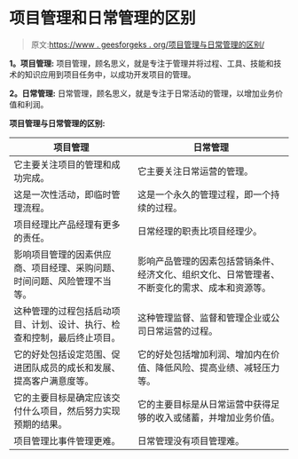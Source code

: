 # 项目管理和日常管理的区别

> 原文:[https://www . geesforgeks . org/项目管理与日常管理的区别/](https://www.geeksforgeeks.org/difference-between-project-management-and-day-to-day-management/)

**1。项目管理:**
项目管理，顾名思义，就是专注于管理并将过程、工具、技能和技术的知识应用到项目任务中，以成功开发项目的管理。

**2。日常管理:**
日常管理，顾名思义，就是专注于日常活动的管理，以增加业务价值和利润。

**项目管理与日常管理的区别:**

<center>

| 项目管理 | 日常管理 |
| --- | --- |
| 它主要关注项目的管理和成功完成。 | 它主要关注日常运营的管理。 |
| 这是一次性活动，即临时管理流程。 | 这是一个永久的管理过程，即一个持续的过程。 |
| 项目经理比产品经理有更多的责任。 | 日常经理的职责比项目经理少。 |
| 影响项目管理的因素供应商、项目经理、采购问题、时间问题、风险管理不当等。 | 影响产品管理的因素包括营销条件、经济文化、组织文化、日常管理者、不断变化的需求、成本和资源等。 |
| 这种管理的过程包括启动项目、计划、设计、执行、检查和控制，最后终止项目。 | 这种管理监督、监督和管理企业或公司日常运营的过程。 |
| 它的好处包括设定范围、促进团队成员的成长和发展、提高客户满意度等。 | 它的好处包括增加利润、增加内在价值、降低风险、提高业绩、减轻压力等。 |
| 它的主要目标是确定应该交付什么项目，然后努力实现预期的结果。 | 它的主要目标是从日常运营中获得足够的收入或储蓄，并增加业务价值。 |
| 项目管理比事件管理更难。 | 日常管理没有项目管理难。 |

</center>